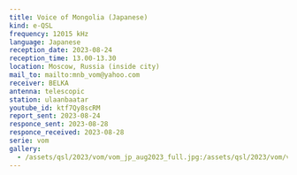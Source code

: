 ```yaml
---
title: Voice of Mongolia (Japanese)
kind: e-QSL
frequency: 12015 kHz
language: Japanese
reception_date: 2023-08-24
reception_time: 13.00-13.30
location: Moscow, Russia (inside city)
mail_to: mailto:mnb_vom@yahoo.com
receiver: BELKA
antenna: telescopic
station: ulaanbaatar
youtube_id: ktf7Qy8scRM 
report_sent: 2023-08-24
responce_sent: 2023-08-28
responce_received: 2023-08-28
serie: vom
gallery:
  - /assets/qsl/2023/vom/vom_jp_aug2023_full.jpg:/assets/qsl/2023/vom/vom_jp_aug2023_small.jpg
---
```

